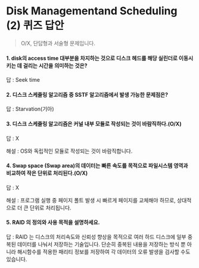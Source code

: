 # Disk Managementand Scheduling (2) 퀴즈 답안
> O/X, 단답형과 서술형 문제입니다.


#### 1. disk의 access time 대부분을 차지하는 것으로 디스크 헤드를 해당 실린더로 이동시키는 데 걸리는 시간을 의미하는 것은?

답 : Seek time

#### 2. 디스크 스케줄링 알고리즘 중 SSTF 알고리즘에서 발생 가능한 문제점은?

답 : Starvation(기아)

#### 3. 디스크 스케줄링 알고리즘은 커널 내부 모듈로 작성되는 것이 바람직하다.(O/X)

답 : X

해설 : OS와 독립적인 모듈로 작성되는 것이 바람직합니다.

#### 4. Swap space (Swap area)의 데이터는 빠른 속도를 목적으로 파일시스템 영역과 비교하여 작은 단위로 처리된다.(O/X)

답 : X

해설 : 프로그램 실행 중 페이지 폴트 발생 시 빠르게 페이지를 교체해야 하므로, 상대적으로 더 큰 단위로 처리됩니다.

#### 5. RAID 의 정의와 사용 목적을 설명하세요.

답 : RAID 는 디스크의 처리속도와 신뢰성 향상을 목적으로 여러 하드 디스크에 일부 중복된 데이터를 나눠서 저장하는 기술입니다. 단순히 중복된 내용을 저장하는 방식 뿐 아니라 해시함수를 적용한 패리티 정보를 저장하여 각 데이터의 오류 발생을 검사할 수도 있습니다.

